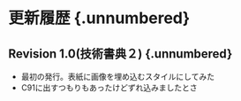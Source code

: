 # 更新履歴 {.unnumbered}
## Revision 1.0(技術書典２) {.unnumbered}
- 最初の発行。表紙に画像を埋め込むスタイルにしてみた
- C91に出すつもりもあったけどずれ込みましたとさ
